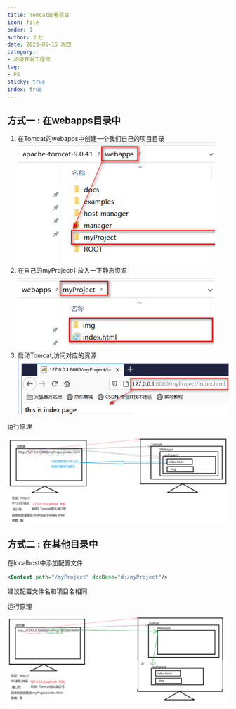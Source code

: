 ```yaml
---
title: Tomcat部署项目
icon: file
order: 1
author: 十七
date: 2023-06-15 周四
category:
- 初级开发工程师
tag:
- P5
sticky: true
index: true
---
```




## 方式一 : 在webapps目录中

1. 在Tomcat的webapps中创建一个我们自己的项目目录
    ![](./image/image_UGsx_bPFSV.png)
2.  在自己的myProject中放入一下静态资源
    ![](./image/image_7h9HkeQhfY.png)
3.  启动Tomcat,访问对应的资源
    ![](./image/image_xSz5lOF5D_.png)

运行原理

![](./image/image_2wRn-VgR4h.png)

## 方式二 : 在其他目录中

在localhost中添加配置文件

```xml
<Context path="/myProject" docBase="d:/myProject"/>
```

建议配置文件名和项目名相同

运行原理

![](./image/image_w0kPAllbOc.png)
